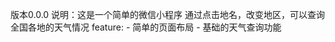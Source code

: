 版本0.0.0
  说明：这是一个简单的微信小程序
        通过点击地名，改变地区，可以查询全国各地的天气情况
  feature:
    - 简单的页面布局
    - 基础的天气查询功能
